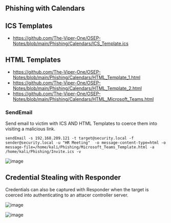 ## Phishing with Calendars
## ICS Templates
- https://github.com/The-Viper-One/OSEP-Notes/blob/main/Phishing/Calendars/ICS_Template.ics

## HTML Templates
- https://github.com/The-Viper-One/OSEP-Notes/blob/main/Phishing/Calendars/HTML_Template_1.html
- https://github.com/The-Viper-One/OSEP-Notes/blob/main/Phishing/Calendars/HTML_Template_2.html
- https://github.com/The-Viper-One/OSEP-Notes/blob/main/Phishing/Calendars/HTML_Microsoft_Teams.html

### SendEmail
Send email to victim with  ICS AND HTML Templates to coerce them into visiting a malicious link.
```
sendEmail -s 192.168.209.121 -t target@security.local -f sender@security.local -u "HR Meeting"  -o message-content-type=html -o message-file=/home/kali/Phishing/Microsoft_Teams_Template.html -a /home/kali/Phishing/Invite.ics -v
```
![image](https://github.com/user-attachments/assets/a2b40872-cd51-44b6-a9ee-0c6a0072aabe)



## Credential Stealing with Responder
Credentials can also be captured with Responder when the target is coerced into authenticating to an attacer controller server.

![image](https://github.com/user-attachments/assets/a723ad9d-ab37-42da-b75b-263cf9c3ab9c)


![image](https://github.com/user-attachments/assets/3e098ab1-5153-4dcf-b89a-9e40fe7690ee)
